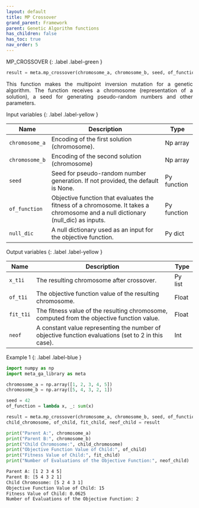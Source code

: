 ```yaml
---
layout: default
title: MP Crossover
grand_parent: Framework
parent: Genetic Algorithm functions
has_children: false
has_toc: true
nav_order: 5
---
```


<!--Don't delete ths script-->
<script src = "https://polyfill.io/v3/polyfill.min.js?features=es6"></script>
<script id = "MathJax-script" async src="https://cdn.jsdelivr.net/npm/mathjax@3/es5/tex-mml-chtml.js"></script>
<!--Don't delete ths script-->

MP_CROSSOVER
{: .label .label-green }

```python
result = meta.mp_crossover(chromosome_a, chromosome_b, seed, of_function, {})
```

<p align = "justify">This function makes the multipoint inversion mutation for a genetic algorithm. The function receives a chromosome (representation of a solution), a seed for generating pseudo-random numbers and other parameters.</p>

Input variables
{: .label .label-yellow }

<table style = "width:100%">
   <thead>
     <tr>
       <th>Name</th>
       <th>Description</th>
       <th>Type</th>
     </tr>
   </thead>
   <tr>
       <td><code>chromosome_a</code></td>
       <td> Encoding of the first solution (chromosome).</td>
       <td>Np array</td>
   </tr>
   <tr>
       <td><code>chromosome_b</code></td>
       <td>Encoding of the second solution (chromosome)</td>
       <td>Np array</td>
   </tr> 
   <tr>
       <td><code>seed</code></td>
       <td>Seed for pseudo-random number generation. If not provided, the default is None.</td>
       <td>Py function</td>
   </tr> 
   <tr>
       <td><code>of_function</code></td>
       <td>Objective function that evaluates the fitness of a chromosome. It takes a chromosome and a null dictionary (null_dic) as inputs.</td>
       <td>Py function</td>
   </tr>   
   <tr>
       <td><code>null_dic</code></td>
       <td>A null dictionary used as an input for the objective function.</td>
       <td>Py dict</td>
   </tr>
</table>

Output variables
{: .label .label-yellow }

<table style = "width:100%">
   <thead>
     <tr>
       <th>Name</th>
       <th>Description</th>
       <th>Type</th>
     </tr>
   </thead>
   <tr>
       <td><code>x_t1i</code></td>
       <td>The resulting chromosome after crossover.</td>
       <td>Py list</td>
   </tr>
   <tr>
       <td><code>of_t1i</code></td>
       <td>The objective function value of the resulting chromosome.</td>
       <td>Float</td>
   </tr>
   <tr>
       <td><code>fit_t1i</code></td>
       <td>The fitness value of the resulting chromosome, computed from the objective function value.</td>
       <td>Float</td>
   </tr>
   <tr>
       <td><code>neof</code></td>
       <td>A constant value representing the number of objective function evaluations (set to 2 in this case).</td>
       <td>Int</td>
   </tr>
</table>

Example 1
{: .label .label-blue }

<p align = "justify">
 <i>

 </i>
</p>

```python
import numpy as np
import meta_ga_library as meta

chromosome_a = np.array([1, 2, 3, 4, 5])
chromosome_b = np.array([5, 4, 3, 2, 1])

seed = 42
of_function = lambda x, _: sum(x)

result = meta.mp_crossover(chromosome_a, chromosome_b, seed, of_function, {})
child_chromosome, of_child, fit_child, neof_child = result

print("Parent A:", chromosome_a)
print("Parent B:", chromosome_b)
print("Child Chromosome:", child_chromosome)
print("Objective Function Value of Child:", of_child)
print("Fitness Value of Child:", fit_child)
print("Number of Evaluations of the Objective Function:", neof_child)
```

```bash
Parent A: [1 2 3 4 5]
Parent B: [5 4 3 2 1]
Child Chromosome: [5 2 4 3 1]
Objective Function Value of Child: 15
Fitness Value of Child: 0.0625
Number of Evaluations of the Objective Function: 2
```
